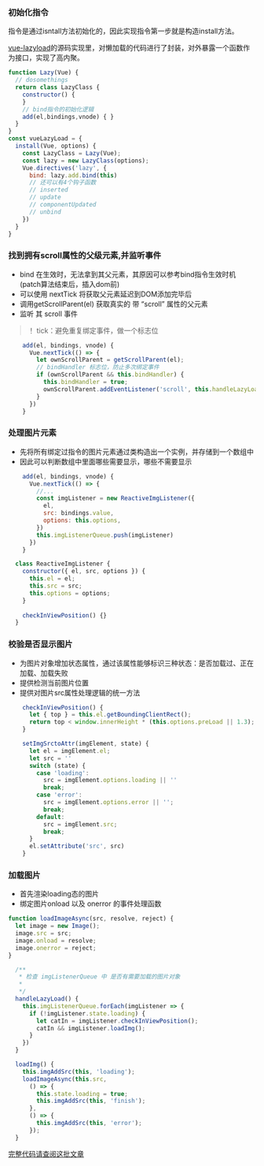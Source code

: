 ### 初始化指令

指令是通过isntall方法初始化的，因此实现指令第一步就是构造install方法。

[vue-lazyload](https://github.com/sup-fiveyear/vue-lazyload)的源码实现里，对懒加载的代码进行了封装，对外暴露一个函数作为接口，实现了高内聚。

```js
function Lazy(Vue) {
  // dosomethings
  return class LazyClass {
    constructor() {
    }
    // bind指令的初始化逻辑
    add(el,bindings,vnode) { }
  }
}
const vueLazyLoad = {
  install(Vue, options) {
    const LazyClass = Lazy(Vue);
    const lazy = new LazyClass(options);
    Vue.directives('lazy', {
      bind: lazy.add.bind(this)
      // 还可以有4个钩子函数
      // inserted
      // update
      // componentUpdated
      // unbind
    })
  }
}
```

### 找到拥有scroll属性的父级元素,并监听事件

- bind 在生效时，无法拿到其父元素，其原因可以参考bind指令生效时机(patch算法结束后，插入dom前)
- 可以使用 nextTick 将获取父元素延迟到DOM添加完毕后
- 调用getScrollParent(el) 获取真实的 带 “scroll” 属性的父元素
- 监听 其 scroll 事件

> ！ tick：避免重复绑定事件，做一个标志位

```js
    add(el, bindings, vnode) {
      Vue.nextTick(() => {
        let ownScrollParent = getScrollParent(el);
        // bindHandler 标志位，防止多次绑定事件
        if (ownScrollParent && this.bindHandler) {
          this.bindHandler = true;
          ownScrollParent.addEventListener('scroll', this.handleLazyLoad.bind(this))
        }
      })
    }
```

### 处理图片元素

- 先将所有绑定过指令的图片元素通过类构造出一个实例，并存储到一个数组中
- 因此可以判断数组中里面哪些需要显示，哪些不需要显示

```js
    add(el, bindings, vnode) {
      Vue.nextTick(() => {
        //...
        const imgListener = new ReactiveImgListener({
          el,
          src: bindings.value,
          options: this.options,
        })
        this.imgListenerQueue.push(imgListener)
      })
    }
```

```js
  class ReactiveImgListener {
    constructor({ el, src, options }) {
      this.el = el;
      this.src = src;
      this.options = options;
    }
    
    checkInViewPosition() {}
  }
```

### 校验是否显示图片

- 为图片对象增加状态属性，通过该属性能够标识三种状态：是否加载过、正在加载、加载失败
- 提供检测当前图片位置
- 提供对图片src属性处理逻辑的统一方法

```js
    checkInViewPosition() {
      let { top } = this.el.getBoundingClientRect();
      return top < window.innerHeight * (this.options.preLoad || 1.3);
    }
```

```js
    setImgSrctoAttr(imgElement, state) {
      let el = imgElement.el;
      let src = ''
      switch (state) {
        case 'loading':
          src = imgElement.options.loading || ''
          break;
        case 'error':
          src = imgElement.options.error || '';
          break;
        default:
          src = imgElement.src;
          break;
      }
      el.setAttribute('src', src)
    }
```

### 加载图片

- 首先渲染loading态的图片
- 绑定图片onload 以及 onerror 的事件处理函数


```js
function loadImageAsync(src, resolve, reject) {
  let image = new Image();
  image.src = src;
  image.onload = resolve;
  image.onerror = reject;
}
```

```js
  /**
   * 检查 imgListenerQueue 中 是否有需要加载的图片对象
   * 
   */
  handleLazyLoad() {
    this.imgListenerQueue.forEach(imgListener => {
      if (!imgListener.state.loading) {
        let catIn = imgListener.checkInViewPosition();
        catIn && imgListener.loadImg();
      }
    })
  }

```

```js
  loadImg() {
    this.imgAddSrc(this, 'loading');
    loadImageAsync(this.src,
      () => {
        this.state.loading = true;
        this.imgAddSrc(this, 'finish');
      },
      () => {
        this.imgAddSrc(this, 'error');
      });
  }
```

[完整代码请查阅这批文章](./v-lazy.js)
